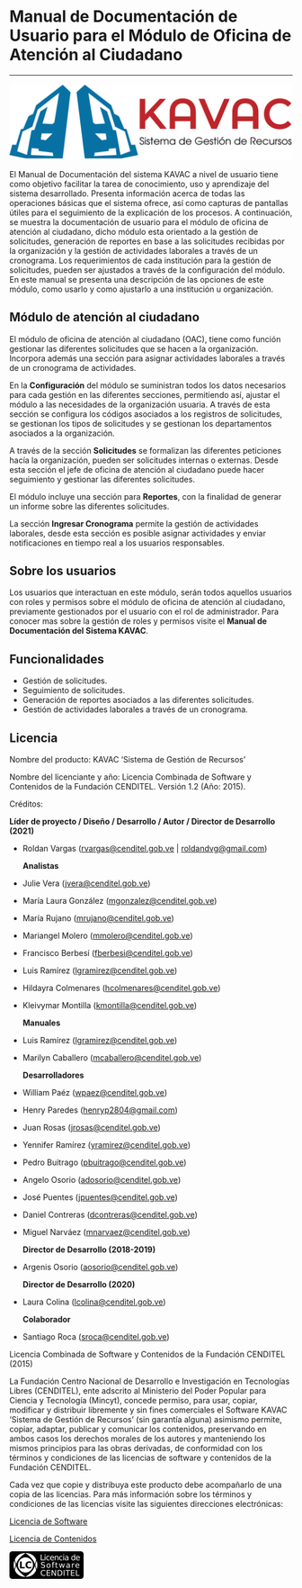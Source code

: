 # Manual de Documentación de Usuario para el Módulo de Oficina de Atención al Ciudadano
***************************************************************************************

![Screenshot](img/logokavac.png#imagen)

El Manual de Documentación del sistema KAVAC a nivel de usuario tiene como objetivo facilitar la tarea de conocimiento, uso y aprendizaje del sistema desarrollado. Presenta información acerca de todas las operaciones básicas que el sistema ofrece, así como capturas de pantallas útiles para el seguimiento de la explicación de los procesos. A continuación, se muestra la documentación de usuario para el módulo de oficina de atención al ciudadano, dicho módulo esta orientado a la gestión de solicitudes, generación de reportes en base a las solicitudes recibidas por la organización y la gestión de actividades laborales a través de un cronograma.  Los requerimientos de cada institución para la gestión de solicitudes, pueden ser ajustados a través de la configuración del módulo. En este manual se presenta una descripción de las opciones de este módulo, como usarlo y como ajustarlo a una institución u organización.


## Módulo de atención al ciudadano

El módulo de oficina de atención al ciudadano (OAC), tiene como función gestionar las diferentes solicitudes que se hacen a la organización.  Incorpora además una sección para asignar actividades laborales a través de un cronograma de actividades.

En la **Configuración** del módulo se suministran todos los datos necesarios para cada gestión en las diferentes secciones, permitiendo así, ajustar el módulo a las necesidades de la organización usuaria. A través de esta sección se configura los códigos asociados a los registros de solicitudes, se gestionan los tipos de solicitudes y se gestionan los departamentos asociados a la organización.

A través de la sección **Solicitudes** se formalizan las diferentes peticiones hacía la organización, pueden ser solicitudes internas o externas. Desde esta sección el jefe de oficina de atención al ciudadano puede hacer seguimiento y gestionar las diferentes solicitudes. 

El módulo incluye una sección para **Reportes**, con la finalidad de generar un informe sobre las diferentes solicitudes.  

La sección **Ingresar Cronograma** permite la gestión de actividades laborales, desde esta sección es posible asignar actividades y enviar notificaciones en tiempo real a los usuarios responsables. 


## Sobre los usuarios


Los usuarios que interactuan en este módulo, serán todos aquellos usuarios con roles y permisos sobre el módulo de oficina de atención al ciudadano, previamente gestionados por el usuario con el rol de administrador. Para conocer mas sobre la gestión de roles y permisos visite el **Manual de Documentación del Sistema KAVAC**.


## Funcionalidades

- Gestión de solicitudes.
- Seguimiento de solicitudes. 
- Generación de reportes asociados a las diferentes solicitudes.
- Gestión de actividades laborales a través de un cronograma. 

## Licencia

Nombre del producto: KAVAC ‘Sistema de Gestión de Recursos’

   Nombre del licenciante y año: Licencia Combinada de Software y Contenidos de la Fundación CENDITEL. Versión 1.2 (Año: 2015).

   Créditos: 
   
   **Líder de proyecto / Diseño / Desarrollo / Autor / Director de Desarrollo (2021)**

- Roldan Vargas (rvargas@cenditel.gob.ve | roldandvg@gmail.com)

   **Analistas**

- Julie Vera (jvera@cenditel.gob.ve)
- María Laura González (mgonzalez@cenditel.gob.ve)
- María Rujano (mrujano@cenditel.gob.ve)
- Mariangel Molero (mmolero@cenditel.gob.ve)
- Francisco Berbesí (fberbesi@cenditel.gob.ve)
- Luis Ramírez (lgramirez@cenditel.gob.ve)
- Hildayra Colmenares (hcolmenares@cenditel.gob.ve)
- Kleivymar Montilla (kmontilla@cenditel.gob.ve)

   **Manuales**

- Luis Ramírez (lgramirez@cenditel.gob.ve)
- Marilyn Caballero (mcaballero@cenditel.gob.ve)

   **Desarrolladores**

- William Paéz (wpaez@cenditel.gob.ve)
- Henry Paredes (henryp2804@gmail.com)
- Juan Rosas (jrosas@cenditel.gob.ve)
- Yennifer Ramírez (yramirez@cenditel.gob.ve)
- Pedro Buitrago (pbuitrago@cenditel.gob.ve)
- Angelo Osorio (adosorio@cenditel.gob.ve)
- José Puentes (jpuentes@cenditel.gob.ve)
- Daniel Contreras (dcontreras@cenditel.gob.ve)
- Miguel Narváez (mnarvaez@cenditel.gob.ve)

   **Director de Desarrollo (2018-2019)**

- Argenis Osorio (aosorio@cenditel.gob.ve)
   
   **Director de Desarrollo (2020)**
   
- Laura Colina (lcolina@cenditel.gob.ve)

   **Colaborador**

- Santiago Roca (sroca@cenditel.gob.ve)


Licencia Combinada de Software y Contenidos de la Fundación CENDITEL (2015)  


La Fundación Centro Nacional de Desarrollo e Investigación en Tecnologías Libres (CENDITEL), ente adscrito al Ministerio del Poder Popular para  Ciencia y Tecnología (Mincyt), concede permiso, para usar, copiar, modificar y distribuir libremente y sin fines comerciales el Software KAVAC ‘Sistema de Gestión de Recursos’ (sin garantía alguna) asimismo permite, copiar, adaptar, publicar y comunicar los contenidos, preservando en ambos casos los derechos morales de los autores y manteniendo los mismos principios para las obras derivadas, de conformidad con los términos y condiciones de las licencias de software y contenidos de la Fundación CENDITEL.


Cada vez que copie y distribuya este producto debe acompañarlo de una copia de las licencias. Para más información sobre los términos y condiciones de las licencias visite las siguientes direcciones electrónicas:  


[Licencia de Software](https://conocimientolibre.cenditel.gob.ve/legislacion)

[Licencia de Contenidos](https://conocimientolibre.cenditel.gob.ve/legislacion)

![Screenshot](img/licencia.png)




